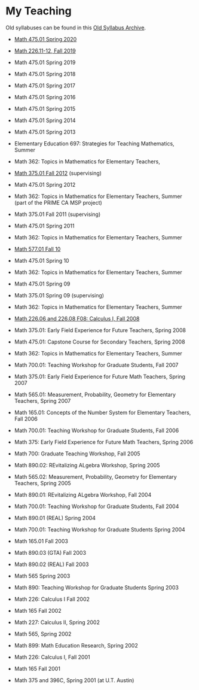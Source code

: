 # My Teaching

Old syllabuses can be found in this [Old Syllabus Archive](archive/hsu.pl@My_Classes.html).

* [Math 475.01 Spring 2020](475-S20.md)
* [Math 226.11-12, Fall 2019](226-F19.md)
* Math 475.01 Spring 2019
* Math 475.01 Spring 2018
* Math 475.01 Spring 2017
* Math 475.01 Spring 2016
* Math 475.01 Spring 2015
* Math 475.01 Spring 2014
* Math 475.01 Spring 2013
* Elementary Education 697: Strategies for Teaching Mathematics, Summer 
* Math 362: Topics in Mathematics for Elementary Teachers, 
* [Math 375.01 Fall 2012](375-F12.md) (supervising)
* Math 475.01 Spring 2012
* Math 362: Topics in Mathematics for Elementary Teachers, Summer (part of the PRIME CA MSP project)
  
* Math 375.01 Fall 2011 (supervising)
* Math 475.01 Spring 2011
* Math 362: Topics in Mathematics for Elementary Teachers, Summer 
  
* [Math 577.01 Fall 10](577-F10.md)
* Math 475.01 Spring 10
* Math 362: Topics in Mathematics for Elementary Teachers, Summer 
* Math 475.01 Spring 09
* Math 375.01 Spring 09 (supervising)
* Math 362: Topics in Mathematics for Elementary Teachers, Summer 
* [Math 226.06 and 226.08 F08: Calculus I, Fall 2008](226-F08.md)
* Math 375.01: Early Field Experience for Future Teachers, Spring 2008
* Math 475.01: Capstone Course for Secondary Teachers, Spring 2008
* Math 362: Topics in Mathematics for Elementary Teachers, Summer 
* Math 700.01: Teaching Workshop for Graduate Students, Fall 2007
* Math 375.01: Early Field Experience for Future Math Teachers, Spring 2007
* Math 565.01: Measurement, Probability, Geometry for Elementary Teachers, Spring 2007
* Math 165.01: Concepts of the Number System for Elementary Teachers, Fall 2006
* Math 700.01: Teaching Workshop for Graduate Students, Fall 2006
* Math 375: Early Field Experience for Future Math Teachers, Spring 2006
* Math 700: Graduate Teaching Workshop, Fall 2005
* Math 890.02: REvitalizing ALgebra Workshop, Spring 2005
* Math 565.02: Measurement, Probability, Geometry for Elementary Teachers, Spring 2005
* Math 890.01: REvitalizing ALgebra Workshop, Fall 2004
* Math 700.01: Teaching Workshop for Graduate Students, Fall 2004
* Math 890.01 (REAL) Spring 2004
* Math 700.01: Teaching Workshop for Graduate Students Spring 2004
* Math 165.01 Fall 2003
* Math 890.03 (GTA) Fall 2003
* Math 890.02 (REAL) Fall 2003
* Math 565 Spring 2003
* Math 890: Teaching Workshop for Graduate Students Spring 2003
* Math 226: Calculus I Fall 2002
* Math 165 Fall 2002
* Math 227: Calculus II, Spring 2002
* Math 565, Spring 2002
* Math 899: Math Education Research, Spring 2002	
* Math 226: Calculus I, Fall 2001
* Math 165 Fall 2001
* Math 375 and 396C, Spring 2001 (at U.T. Austin)